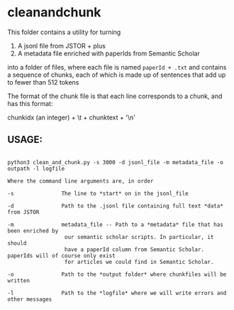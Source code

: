 cleanandchunk
=============

This folder contains a utility for turning

1. A jsonl file from JSTOR + plus
2. A metadata file enriched with paperIds from Semantic Scholar

into a folder of files, where each file is named `paperId + .txt` and contains a sequence of chunks, each of which is made up of sentences that add up to fewer than 512 tokens

The format of the chunk file is that each line corresponds to a chunk, and has this format:

chunkidx (an integer) + \t + chunktext + '\n'

USAGE:
-------

```

python3 clean_and_chunk.py -s 3000 -d jsonl_file -m metadata_file -o outpath -l logfile

Where the command line arguments are, in order

-s               The line to *start* on in the jsonl_file

-d               Path to the .jsonl file containing full text *data* from JSTOR

-m               metadata_file -- Path to a *metadata* file that has been enriched by
                  our semantic scholar scripts. In particular, it should
                  have a paperId column from Semantic Scholar. paperIds will of course only exist
                  for articles we could find in Semantic Scholar.

-o               Path to the *output folder* where chunkfiles will be written

-l               Path to the *logfile* where we will write errors and other messages
```